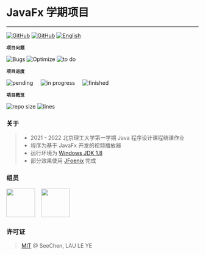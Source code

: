 # JavaFx 学期项目

---
<a href="https://github.com/SeeChen/TermProject_MediaPlayer/blob/main/LICENSE">![GitHub](https://img.shields.io/github/license/SeeChen/TermProject_MediaPlayer?color=1AA260&label=LICENSE)</a>
<a href="https://gitter.im/SeeChen/TermProject_MediaPlayer" target="_blank">![GitHub](https://img.shields.io/badge/CHAT-GITTER-FF5CF7?style=flat&logo=gitter)</a>
<a href="https://github.com/SeeChen/TermProject_MediaPlayer/blob/main/README-en.md">![English](https://img.shields.io/badge/-English-gray?style=social&logo=googletranslate)</a>

**`项目问题`**

![Bugs](https://img.shields.io/github/issues/SeeChen/TermProject_MediaPlayer/bug?style=flat&color=ff0000&label=Bugs)
![Optimize](https://img.shields.io/github/issues/SeeChen/TermProject_MediaPlayer/optimize?style=flat&color=FFF700&label=Optimize)
![to do](https://img.shields.io/github/issues/SeeChen/TermProject_MediaPlayer/help%20wanted?style=flat&color=00FF2D&label=To%20be%20Developed)

**`项目进度`**

![pending](https://img.shields.io/github/issues-raw/SeeChen/TermProject_MediaPlayer/pending?style=social&color=ff0000&label=PENDING)&nbsp;&nbsp;&nbsp;&nbsp;
![in progress](https://img.shields.io/github/issues-raw/SeeChen/TermProject_MediaPlayer/in%20progress?style=social&color=FFF700&label=IN%20PROGRESS)&nbsp;&nbsp;&nbsp;&nbsp;
![finished](https://img.shields.io/github/issues-closed-raw/SeeChen/TermProject_MediaPlayer?style=social&color=00FF2D&label=FINISHED)

**`项目概览`**

![repo size](https://img.shields.io/github/repo-size/SeeChen/TermProject_MediaPlayer?style=flat&label=文件大小&color=gray)
![lines](https://img.shields.io/tokei/lines/github/SeeChen/TermProject_MediaPlayer?style=flat&label=代码行数&color=gray)

### 关于
> - 2021 - 2022 北京理工大学第一学期 Java 程序设计课程结课作业
> - 程序为基于 JavaFx 开发的视频播放器
> - 运行环境为 [Windows JDK 1.8](https://www.oracle.com/java/technologies/downloads/#java8-windows)
> - 部分效果使用 [JFoenix](https://github.com/sshahine/JFoenix) 完成

### 组员
<a href="https://github.com/SeeChen/"><kbd><img src="https://avatars.githubusercontent.com/u/39422761?v=4" width="75" height="75"/></kbd></a>
&nbsp;&nbsp;
<a href="https://github.com/Leosta0807"><kbd><img src="https://avatars.githubusercontent.com/u/93914414?v=4" width="75" height="75"/></kbd></a>

### 许可证
> [MIT](https://github.com/SeeChen/TermProject_MediaPlayer/blob/main/LICENSE) @ SeeChen, LAU LE YE
